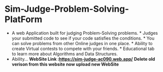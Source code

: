 # Sim-Judge-Problem-Solving-PlatForm
* A web Application built for judging Problem-Solving problems. * Judges your submitted code to see if your code satisfies the conditions. * You can solve problems from other Online judges in one place. * Ability to create Virtual contests to compete with your friends. * Educational tab to learn more about Algorithms and Data Structures.
* Ability…
**WebSite Link :https://sim-judge-ac090.web.app/**
**Delete old verison from this website now upload new WebSite**

